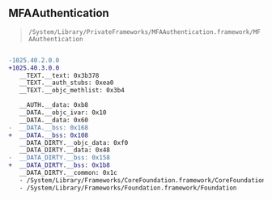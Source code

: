 ## MFAAuthentication

> `/System/Library/PrivateFrameworks/MFAAuthentication.framework/MFAAuthentication`

```diff

-1025.40.2.0.0
+1025.40.3.0.0
   __TEXT.__text: 0x3b378
   __TEXT.__auth_stubs: 0xea0
   __TEXT.__objc_methlist: 0x3b4

   __AUTH.__data: 0xb8
   __DATA.__objc_ivar: 0x10
   __DATA.__data: 0x60
-  __DATA.__bss: 0x168
+  __DATA.__bss: 0x108
   __DATA_DIRTY.__objc_data: 0xf0
   __DATA_DIRTY.__data: 0x48
-  __DATA_DIRTY.__bss: 0x158
+  __DATA_DIRTY.__bss: 0x1b8
   __DATA_DIRTY.__common: 0x1c
   - /System/Library/Frameworks/CoreFoundation.framework/CoreFoundation
   - /System/Library/Frameworks/Foundation.framework/Foundation

```
